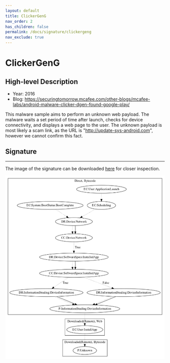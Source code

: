 ```yaml
---
layout: default
title: ClickerGenG
nav_order: 2
has_children: false
permalink: /docs/signature/clickergeng
nav_exclude: true
---
```


# ClickerGenG

## High-level Description

* Year: 2016
* Blog: https://securingtomorrow.mcafee.com/other-blogs/mcafee-labs/android-malware-clicker-dgen-found-google-play/

This malware sample aims to perform an unknown web payload. The malware waits a set period of time after launch, checks for device connectivity, and displays a web page to the user. The unknown payload is most likely a scam link, as the URL is "http://update-sys-android.com", however we cannot confirm this fact.

## Signature
---

The image of the signature can be downloaded [here](../../img/signatures/ClickerGenG.png) for closer inspection.

![](../../img/signatures/ClickerGenG.png)
